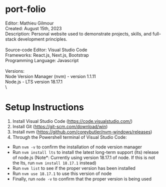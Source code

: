 # port-folio

Editor: Mathieu Gilmour\
Created: August 15th, 2023\
Description: Personal website used to demonstrate projects, skills, and full-stack development principles.\
\
Source-code Editor: Visual Studio Code\
Frameworks: React.js, Next.js, Bootstrap\
Programming Language: Javascript\
\
Versions:\
Node Version Manager (nvm) - version 1.1.11\
Node.js - LTS version 18.17.1 \
\
# Setup Instructions

1. Install Visual Studio Code (https://code.visualstudio.com/)
2. Install Git (https://git-scm.com/download/win)
3. Install nvm (https://github.com/coreybutler/nvm-windows/releases)
4. Through the Powershell terminal of Visual Studio Code:
- Run ```nvm -v``` to confirm the installation of node version manager
- Run ```nvm install lts``` to install the latest long-term support (lts) release of node.js (Note*: Currently using version 18.17.1 of node. If this is not the lts, run ```nvm install 18.17.1``` instead)
- Run ```nvm list``` to see if the proper version has been installed
- Run ```nvm use 18.17.1``` to use this version of node
- Finally, run ```node -v``` to confirm that the proper version is being used


